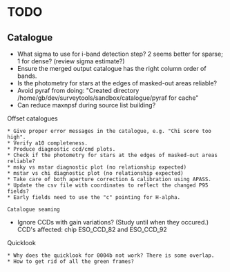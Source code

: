 TODO
====

Catalogue
---------
* What sigma to use for i-band detection step? 2 seems better for sparse; 1 for dense? (review sigma estimate?)
* Ensure the merged output catalogue has the right column order of bands.
* Is the photometry for stars at the edges of masked-out areas reliable?
* Avoid pyraf from doing: "Created directory /home/gb/dev/surveytools/sandbox/catalogue/pyraf for cache"
* Can reduce maxnpsf during source list building?

Offset catalogues
~~~~~~~~~~~~~~~~~
* Give proper error messages in the catalogue, e.g. "Chi score too high".
* Verify a10 completeness.
* Produce diagnostic ccd/cmd plots.
* Check if the photometry for stars at the edges of masked-out areas reliable?
* msky vs mstar diagnostic plot (no relationship expected)
* mstar vs chi diagnostic plot (no relationship expected)
* Take care of both aperture correction & calibration using APASS.
* Update the csv file with coordinates to reflect the changed P95 fields?
* Early fields need to use the "c" pointing for H-alpha.

Catalogue seaming
~~~~~~~~~~~~~~~~~
* Ignore CCDs with gain variations? (Study until when they occured.)
CCD's affected: chip ESO_CCD_82 and ESO_CCD_92

Quicklook
~~~~~~~~~
* Why does the quicklook for 0004b not work? There is some overlap.
* How to get rid of all the green frames?